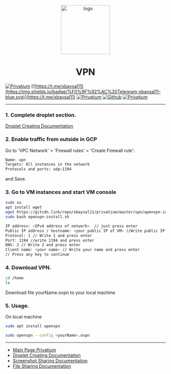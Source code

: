 <p align="center">
    <img src="https://i.postimg.cc/0jXS4kxK/pr.png" alt="logo" width="154" height="154">
</p>

<h1 align="center">VPN</h1>

[![Privatium](https://img.shields.io/badge/Privatium-v.1.0.0-00aced.svg)](https://github.com/xbaysal11/privatium)
[![https://t.me/xbaysal11](https://img.shields.io/badge/%F0%9F%92%AC%20Telegram-xbaysal11-blue.svg)](https://t.me/xbaysal11)
[![Privatium](https://img.shields.io/github/license/xbaysal11/privatium)](https://github.com/xbaysal11/privatium)
[![Github](https://img.shields.io/github/followers/xbaysal11?style=social)](https://github.com/xbaysal11)
[![Privatium](https://img.shields.io/github/stars/xbaysal11/privatium?style=social)](https://github.com/xbaysal11/privatium)

---

### 1. Complete droplet section.

[Droplet Creating Documentation](https://github.com/xbaysal11/privatium/blob/master/droplet/)

### 2. Enable traffic from outside in GCP

Go to 'VPC Network' > 'Firewall rules' > 'Create Firewall rule':

```bash
Name: vpn
Targets: All instances in the network
Protocols and ports: udp:1194
```

and Save.

### 3. Go to VM instances and start VM console

```bash
sudo su
apt install wget
wget https://gitcdn.link/repo/xbaysal11/privatium/master/vpn/openvpn-install.sh
sudo bash openvpn-install.sh
```

```bash
IP address: <IPv4 address of network>  // just press enter
Public IP address / hostname: <your public IP of VM> //Write public IP of VM and press enter
Protocol: 1 // Write 1 and press enter
Port: 1194 //write 1194 and press enter
DNS: 2 // Write 2 and press enter
Client name: <your name> // Write your name and press enter
// Press any key to continue
```

### 4. Download VPN.

```bash
cd /home
ls
```

Download file yourName.ovpn to your local machine

### 5. Usage.

On local machine

```bash
sudo apt install openvpn
```

```bash
sudo openvpn --config <yourName>.ovpn
```

---

- [Main Page Privatium](https://github.com/xbaysal11/privatium)
- [Droplet Creating Documentation](https://github.com/xbaysal11/privatium/blob/master/droplet/)
- [Screenshot Sharing Documentation](https://github.com/xbaysal11/privatium/blob/master/screenshot/)
- [File Sharing Documentation](https://github.com/xbaysal11/privatium/blob/master/fileshare/)
